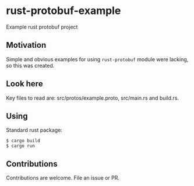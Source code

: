 # rust-protobuf-example

Example rust protobuf project

## Motivation

Simple and obvious examples for using `rust-protobuf` module were lacking, so this was created.

## Look here

Key files to read are:  src/protos/example.proto, src/main.rs and build.rs.

## Using

Standard rust package:
```
$ cargo build
$ cargo run
```

## Contributions

Contributions are welcome.  File an issue or PR.
